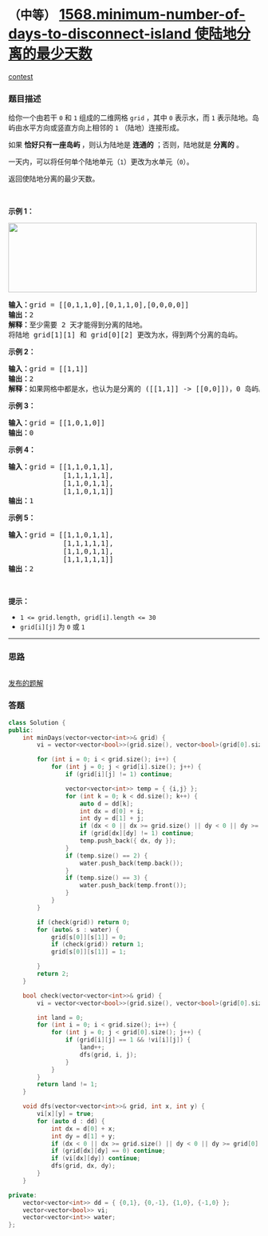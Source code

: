 # `（中等）` [1568.minimum-number-of-days-to-disconnect-island 使陆地分离的最少天数](https://leetcode-cn.com/problems/minimum-number-of-days-to-disconnect-island/)

[contest](https://leetcode-cn.com/contest/weekly-contest-204/problems/minimum-number-of-days-to-disconnect-island/)

### 题目描述
<p>给你一个由若干 <code>0</code> 和 <code>1</code> 组成的二维网格 <code>grid</code> ，其中 <code>0</code> 表示水，而 <code>1</code> 表示陆地。岛屿由水平方向或竖直方向上相邻的 <code>1</code> （陆地）连接形成。</p>

<p>如果 <strong>恰好只有一座岛屿 </strong>，则认为陆地是 <strong>连通的</strong> ；否则，陆地就是 <strong>分离的</strong> 。</p>

<p>一天内，可以将任何单个陆地单元（<code>1</code>）更改为水单元（<code>0</code>）。</p>

<p>返回使陆地分离的最少天数。</p>

<p>&nbsp;</p>

<p><strong>示例 1：</strong></p>

<p><strong><img style="height: 139px; width: 498px;" src="https://assets.leetcode-cn.com/aliyun-lc-upload/uploads/2020/08/30/1926_island.png" alt=""></strong></p>

<pre><strong>输入：</strong>grid = [[0,1,1,0],[0,1,1,0],[0,0,0,0]]
<strong>输出：</strong>2
<strong>解释：</strong>至少需要 2 天才能得到分离的陆地。
将陆地 grid[1][1] 和 grid[0][2] 更改为水，得到两个分离的岛屿。
</pre>

<p><strong>示例 2：</strong></p>

<pre><strong>输入：</strong>grid = [[1,1]]
<strong>输出：</strong>2
<strong>解释：</strong>如果网格中都是水，也认为是分离的 ([[1,1]] -> [[0,0]])，0 岛屿。
</pre>

<p><strong>示例 3：</strong></p>

<pre><strong>输入：</strong>grid = [[1,0,1,0]]
<strong>输出：</strong>0
</pre>

<p><strong>示例 4：</strong></p>

<pre><strong>输入：</strong>grid = [[1,1,0,1,1],
&nbsp;            [1,1,1,1,1],
&nbsp;            [1,1,0,1,1],
&nbsp;            [1,1,0,1,1]]
<strong>输出：</strong>1
</pre>

<p><strong>示例 5：</strong></p>

<pre><strong>输入：</strong>grid = [[1,1,0,1,1],
&nbsp;            [1,1,1,1,1],
&nbsp;            [1,1,0,1,1],
&nbsp;            [1,1,1,1,1]]
<strong>输出：</strong>2
</pre>

<p>&nbsp;</p>

<p><strong>提示：</strong></p>

<ul>
	<li><code>1 <= grid.length, grid[i].length <= 30</code></li>
	<li><code>grid[i][j]</code> 为 <code>0</code> 或 <code>1</code></li>
</ul>


---
### 思路
```
```

[发布的题解](https://leetcode-cn.com/problems/minimum-number-of-days-to-disconnect-island/solution/minimum-number-of-days-by-ikaruga/)

### 答题
``` C++
class Solution {
public:
    int minDays(vector<vector<int>>& grid) {
        vi = vector<vector<bool>>(grid.size(), vector<bool>(grid[0].size(), false));

        for (int i = 0; i < grid.size(); i++) {
            for (int j = 0; j < grid[i].size(); j++) {
                if (grid[i][j] != 1) continue;

                vector<vector<int>> temp = { {i,j} };
                for (int k = 0; k < dd.size(); k++) {
                    auto d = dd[k];
                    int dx = d[0] + i;
                    int dy = d[1] + j;
                    if (dx < 0 || dx >= grid.size() || dy < 0 || dy >= grid[0].size()) continue;
                    if (grid[dx][dy] != 1) continue;
                    temp.push_back({ dx, dy });
                }
                if (temp.size() == 2) {
                    water.push_back(temp.back());
                }
                if (temp.size() == 3) {
                    water.push_back(temp.front());
                }
            }
        }

        if (check(grid)) return 0;
        for (auto& s : water) {
            grid[s[0]][s[1]] = 0;
            if (check(grid)) return 1;
            grid[s[0]][s[1]] = 1;

        }
        return 2;
    }

    bool check(vector<vector<int>>& grid) {
        vi = vector<vector<bool>>(grid.size(), vector<bool>(grid[0].size(), false));

        int land = 0;
        for (int i = 0; i < grid.size(); i++) {
            for (int j = 0; j < grid[0].size(); j++) {
                if (grid[i][j] == 1 && !vi[i][j]) {
                    land++;
                    dfs(grid, i, j);
                }
            }
        }
        return land != 1;
    }

    void dfs(vector<vector<int>>& grid, int x, int y) {
        vi[x][y] = true;
        for (auto d : dd) {
            int dx = d[0] + x;
            int dy = d[1] + y;
            if (dx < 0 || dx >= grid.size() || dy < 0 || dy >= grid[0].size()) continue;
            if (grid[dx][dy] == 0) continue;
            if (vi[dx][dy]) continue;
            dfs(grid, dx, dy);
        }
    }

private:
    vector<vector<int>> dd = { {0,1}, {0,-1}, {1,0}, {-1,0} };
    vector<vector<bool>> vi;
    vector<vector<int>> water;
};
```




